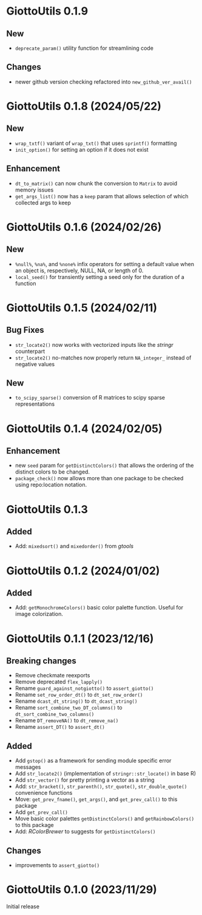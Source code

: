 
# GiottoUtils 0.1.9

## New
- `deprecate_param()` utility function for streamlining code

## Changes
- newer github version checking refactored into `new_github_ver_avail()`

# GiottoUtils 0.1.8 (2024/05/22)

## New
- `wrap_txtf()` variant of `wrap_txt()` that uses `sprintf()` formatting
- `init_option()` for setting an option if it does not exist

## Enhancement
- `dt_to_matrix()` can now chunk the conversion to `Matrix` to avoid memory issues
- `get_args_list()` now has a `keep` param that allows selection of which collected args to keep


# GiottoUtils 0.1.6 (2024/02/26)

## New
- `%null%`, `%na%`, and `%none%` infix operators for setting a default value when an object is, respectively, NULL, NA, or length of 0.
- `local_seed()` for transiently setting a seed only for the duration of a function

# GiottoUtils 0.1.5 (2024/02/11)

## Bug Fixes
- `str_locate2()` now works with vectorized inputs like the *stringr* counterpart
- `str_locate2()` no-matches now properly return `NA_integer_` instead of negative values

## New
- `to_scipy_sparse()` conversion of R matrices to scipy sparse representations

# GiottoUtils 0.1.4 (2024/02/05)

## Enhancement
- new `seed` param for `getDistinctColors()` that allows the ordering of the distinct colors to be changed.
- `package_check()` now allows more than one package to be checked using repo:location notation.



# GiottoUtils 0.1.3

## Added
- Add: `mixedsort()` and `mixedorder()` from *gtools*

# GiottoUtils 0.1.2 (2024/01/02)

## Added
- Add: `getMonochromeColors()` basic color palette function. Useful for image colorization.


# GiottoUtils 0.1.1 (2023/12/16)

## Breaking changes
- Remove checkmate reexports
- Remove deprecated `flex_lapply()`
- Rename `guard_against_notgiotto()` to `assert_giotto()`
- Rename `set_row_order_dt()` to `dt_set_row_order()`
- Rename `dcast_dt_string()` to `dt_dcast_string()`
- Rename `sort_combine_two_DT_columns()` to `dt_sort_combine_two_columns()`
- Rename `DT_removeNA()` to `dt_remove_na()`
- Rename `assert_DT()` to `assert_dt()`

## Added
- Add `gstop()` as a framework for sending module specific error messages
- Add `str_locate2()` (implementation of `stringr::str_locate()` in base R)
- Add `str_vector()` for pretty printing a vector as a string
- Add: `str_bracket()`, `str_parenth()`, `str_quote()`, `str_double_quote()` convenience functions
- Move: `get_prev_fname()`, `get_args()`, and `get_prev_call()` to this package
- Add `get_prev_call()`
- Move basic color palettes `getDistinctColors()` and `getRainbowColors()` to this package
- Add: *RColorBrewer* to suggests for `getDistinctColors()`

## Changes
- improvements to `assert_giotto()`




# GiottoUtils 0.1.0 (2023/11/29)

Initial release
